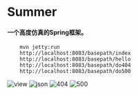 # Summer

#### 一个高度仿真的Spring框架。

```text
    mvn jetty:run
    http://localhost:8083/basepath/index    
    http://localhost:8083/basepath/hello
    http://localhost:8083/basepath/do404
    http://localhost:8083/basepath/do500
```


![view](https://gitee.com/czbcxy/photo/raw/master/other/20191208144405.png)
![json](https://gitee.com/czbcxy/photo/raw/master/other/20191208144426.png)
![404](https://gitee.com/czbcxy/photo/raw/master/other/20191208144233.png)
![500](https://gitee.com/czbcxy/photo/raw/master/other/20191208144340.png)
